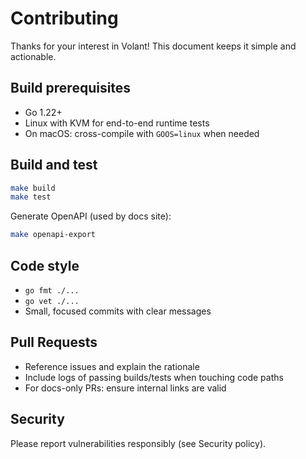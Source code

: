 # Contributing

Thanks for your interest in Volant! This document keeps it simple and actionable.

## Build prerequisites
- Go 1.22+
- Linux with KVM for end-to-end runtime tests
- On macOS: cross-compile with `GOOS=linux` when needed

## Build and test
```bash
make build
make test
```

Generate OpenAPI (used by docs site):
```bash
make openapi-export
```

## Code style
- `go fmt ./...`
- `go vet ./...`
- Small, focused commits with clear messages

## Pull Requests
- Reference issues and explain the rationale
- Include logs of passing builds/tests when touching code paths
- For docs-only PRs: ensure internal links are valid

## Security
Please report vulnerabilities responsibly (see Security policy).
